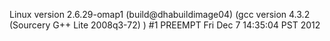 Linux version 2.6.29-omap1 (build@dhabuildimage04) (gcc version 4.3.2 (Sourcery G++ Lite 2008q3-72) ) #1 PREEMPT Fri Dec 7 14:35:04 PST 2012
